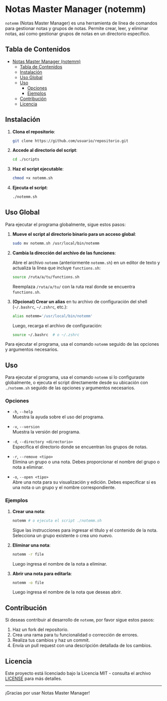 # Notas Master Manager (notemm)

`notemm` (Notas Master Manager) es una herramienta de línea de comandos para gestionar notas y grupos de notas. Permite crear, leer, y eliminar notas, así como gestionar grupos de notas en un directorio específico.

## Tabla de Contenidos

- [Notas Master Manager (notemm)](#notas-master-manager-notemm)
  - [Tabla de Contenidos](#tabla-de-contenidos)
  - [Instalación](#instalación)
  - [Uso Global](#uso-global)
  - [Uso](#uso)
    - [Opciones](#opciones)
    - [Ejemplos](#ejemplos)
  - [Contribución](#contribución)
  - [Licencia](#licencia)

## Instalación

1. **Clona el repositorio**:

   ```bash
   git clone https://github.com/usuario/repositorio.git
   ```

2. **Accede al directorio del script**:

   ```bash
   cd ./scripts
   ```

3. **Haz el script ejecutable**:

   ```bash
   chmod +x notemm.sh
   ```

4. **Ejecuta el script**:

   ```bash
   ./notemm.sh
   ```

## Uso Global

Para ejecutar el programa globalmente, sigue estos pasos:

1. **Mueve el script al directorio binario para un acceso global**:

   ```bash
   sudo mv notemm.sh /usr/local/bin/notemm
   ```

2. **Cambia la dirección del archivo de las funciones**:

   Abre el archivo `notemm` (anteriormente `notemm.sh`) en un editor de texto y actualiza la línea que incluye `functions.sh`:

   ```bash
   source /ruta/a/tu/functions.sh
   ```

   Reemplaza `/ruta/a/tu/` con la ruta real donde se encuentra `functions.sh`.

3. **(Opcional) Crear un alias** en tu archivo de configuración del shell (`~/.bashrc`, `~/.zshrc`, etc.):

   ```bash
   alias notemm='/usr/local/bin/notemm'
   ```

   Luego, recarga el archivo de configuración:

   ```bash
   source ~/.bashrc  # o ~/.zshrc
   ```

Para ejecutar el programa, usa el comando `notemm` seguido de las opciones y argumentos necesarios.

## Uso

Para ejecutar el programa, usa el comando `notemm` si lo configuraste globalmente, o ejecuta el script directamente desde su ubicación con `./notemm.sh` seguido de las opciones y argumentos necesarios.

### Opciones

- `-h`, `--help`  
  Muestra la ayuda sobre el uso del programa.

- `-v`, `--version`  
  Muestra la versión del programa.

- `-d`, `--directory <directorio>`  
  Especifica el directorio donde se encuentran los grupos de notas.

- `-r`, `--remove <tipo>`  
  Elimina un grupo o una nota. Debes proporcionar el nombre del grupo o nota a eliminar.

- `-o`, `--open <tipo>`  
  Abre una nota para su visualización y edición. Debes especificar si es una nota o un grupo y el nombre correspondiente.

### Ejemplos

1. **Crear una nota**:

   ```bash
   notemm # o ejecuta el script ./notemm.sh
   ```

   Sigue las instrucciones para ingresar el título y el contenido de la nota. Selecciona un grupo existente o crea uno nuevo.

2. **Eliminar una nota**:

   ```bash
   notemm -r file
   ```

   Luego ingresa el nombre de la nota a eliminar.

3. **Abrir una nota para editarla**:

   ```bash
   notemm -o file
   ```

   Luego ingresa el nombre de la nota que deseas abrir.

## Contribución

Si deseas contribuir al desarrollo de `notemm`, por favor sigue estos pasos:

1. Haz un fork del repositorio.
2. Crea una rama para tu funcionalidad o corrección de errores.
3. Realiza tus cambios y haz un commit.
4. Envía un pull request con una descripción detallada de los cambios.

## Licencia

Este proyecto está licenciado bajo la Licencia MIT - consulta el archivo [LICENSE](LICENSE) para más detalles.

---

¡Gracias por usar Notas Master Manager!
